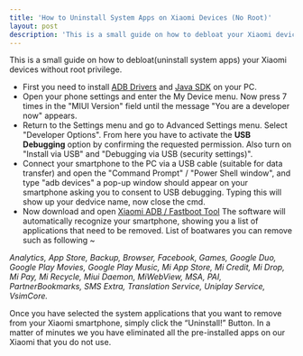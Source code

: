```yaml
---
title: 'How to Uninstall System Apps on Xiaomi Devices (No Root)'
layout: post
description: 'This is a small guide on how to debloat your Xiaomi devices' 
---
```



This is a small guide on how to debloat(uninstall system apps) your Xiaomi devices without root privilege.

 - First you need to install [ADB Drivers](https://forum.xda-developers.com/t/official-tool-windows-adb-fastboot-and-drivers-15-seconds-adb-installer-v1-4-3.2588979/) and [Java SDK](https://www.oracle.com/java/technologies/javase-jdk14-downloads.html) on your PC.
 - Open your phone settings and enter the My Device menu. Now press 7 times in the "MIUI Version" field until the message "You are a developer now" appears.
 - Return to the Settings menu and go to Advanced Settings menu. Select "Developer Options". From here you have to activate the **USB Debugging** option by confirming the requested permission. Also turn on "Install via USB" and "Debugging via USB (security settings)".
 - Connect your smartphone to the PC via a USB cable (suitable for data transfer) and open the "Command Prompt" / "Power Shell window", and type "adb devices" a pop-up window should appear on your smartphone asking you to consent to USB debugging. Typing this will show up your dedvice name, now close the cmd.
 - Now download and open [Xiaomi ADB / Fastboot Tool](https://github.com/Szaki/XiaomiADBFastbootTools/releases/download/7.0/XiaomiADBFastbootTools.jar) The software will automatically recognize your smartphone, showing you a list of applications that need to be removed. List of boatwares you can remove such as following ~
 
*Analytics, App Store, Backup, Browser, Facebook, Games, Google Duo, Google Play Movies, Google Play Music, Mi App Store, Mi Credit, Mi Drop, Mi Pay, Mi Recycle, Miui Daemon, MiWebView, MSA, PAI, PartnerBookmarks, SMS Extra, Translation Service, Uniplay Service, VsimCore.*

Once you have selected the system applications that you want to remove from your Xiaomi smartphone, simply click the “Uninstall!” Button. In a matter of minutes we you have eliminated all the pre-installed apps on our Xiaomi that you do not use.
